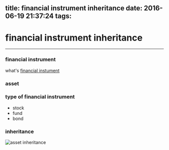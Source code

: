title: financial instrument inheritance
date: 2016-06-19 21:37:24
tags:
---
# financial instrument inheritance

---
### financial instrument
what's [financial instument][1]

### asset

### type of financial instrument
 

 - stock
 - fund
 - bond

### inheritance

![asset inheritance][2]


  [1]: http://www.investopedia.com/terms/f/financialinstrument.asp
  [2]: http://7xk67t.com1.z0.glb.clouddn.com/inheritance.png
